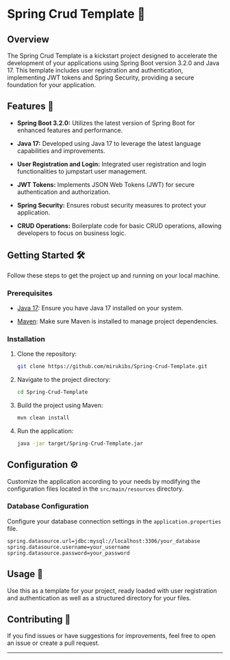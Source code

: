 # Spring Crud Template 🌱

## Overview

The Spring Crud Template is a kickstart project designed to accelerate the development of your applications using Spring Boot version 3.2.0 and Java 17. This template includes user registration and authentication, implementing JWT tokens and Spring Security, providing a secure foundation for your application.

## Features 🚀

- **Spring Boot 3.2.0:** Utilizes the latest version of Spring Boot for enhanced features and performance.

- **Java 17:** Developed using Java 17 to leverage the latest language capabilities and improvements.

- **User Registration and Login:** Integrated user registration and login functionalities to jumpstart user management.

- **JWT Tokens:** Implements JSON Web Tokens (JWT) for secure authentication and authorization.

- **Spring Security:** Ensures robust security measures to protect your application.

- **CRUD Operations:** Boilerplate code for basic CRUD operations, allowing developers to focus on business logic.

## Getting Started 🛠️

Follow these steps to get the project up and running on your local machine.

### Prerequisites

- [Java 17](https://openjdk.java.net/projects/jdk/17/): Ensure you have Java 17 installed on your system.

- [Maven](https://maven.apache.org/): Make sure Maven is installed to manage project dependencies.

### Installation

1. Clone the repository:

   ```bash
   git clone https://github.com/mirukibs/Spring-Crud-Template.git
   ```

2. Navigate to the project directory:

   ```bash
   cd Spring-Crud-Template
   ```

3. Build the project using Maven:

   ```bash
   mvn clean install
   ```

4. Run the application:

   ```bash
   java -jar target/Spring-Crud-Template.jar
   ```

## Configuration ⚙️

Customize the application according to your needs by modifying the configuration files located in the `src/main/resources` directory.

### Database Configuration

Configure your database connection settings in the `application.properties` file.

```properties
spring.datasource.url=jdbc:mysql://localhost:3306/your_database
spring.datasource.username=your_username
spring.datasource.password=your_password
```

[//]: # (### JWT Configuration)

[//]: # ()
[//]: # (Adjust JWT-related settings in the `application.properties` file.)

[//]: # ()
[//]: # (```properties)

[//]: # (jwt.secret=your_jwt_secret)

[//]: # (jwt.expiration=86400000)

[//]: # (```)

## Usage 🚦

Use this as a template for your project, ready loaded with user registration and authentication as well as a structured directory for your files.

## Contributing 🤝

If you find issues or have suggestions for improvements, feel free to open an issue or create a pull request.

---